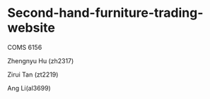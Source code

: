 # Second-hand-furniture-trading-website
COMS 6156 

Zhengnyu Hu (zh2317)

Zirui Tan (zt2219)

Ang Li(al3699)
